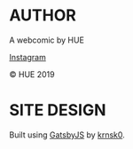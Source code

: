 # AUTHOR

A webcomic by HUE

[Instagram](https://www.instagram.com/hueartdump/)

© HUE 2019

# SITE DESIGN

Built using [GatsbyJS](https://www.gatsbyjs.org/) by [krnsk0](https://www.krnsk0.dev/).
